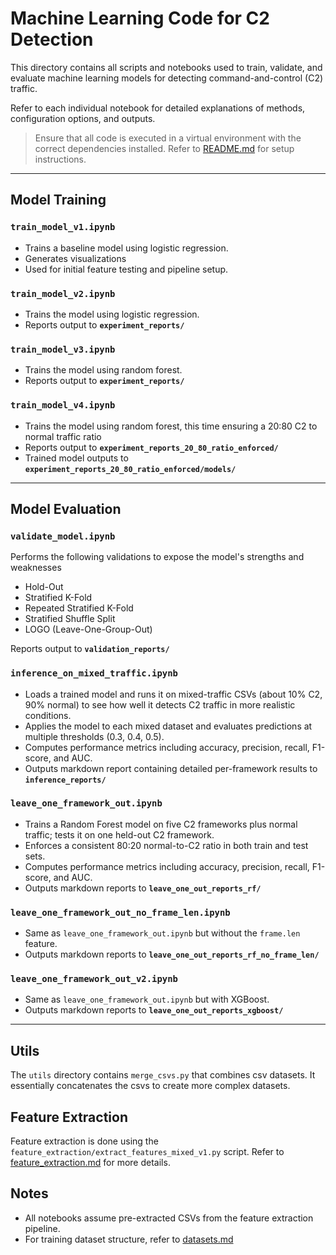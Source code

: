 # Machine Learning Code for C2 Detection
This directory contains all scripts and notebooks used to train, validate, and evaluate machine learning models for detecting command-and-control (C2) traffic.  

Refer to each individual notebook for detailed explanations of methods, configuration options, and outputs.

> Ensure that all code is executed in a virtual environment with the correct dependencies installed. Refer to [README.md](../README.md) for setup instructions.

---

## Model Training

### `train_model_v1.ipynb`
- Trains a baseline model using logistic regression.
- Generates visualizations
- Used for initial feature testing and pipeline setup.

### `train_model_v2.ipynb`
- Trains the model using logistic regression.
- Reports output to **`experiment_reports/`**

### `train_model_v3.ipynb`
- Trains the model using random forest.
- Reports output to **`experiment_reports/`**

### `train_model_v4.ipynb`
- Trains the model using random forest, this time ensuring a 20:80 C2 to normal traffic ratio
- Reports output to **`experiment_reports_20_80_ratio_enforced/`**
- Trained model outputs to **`experiment_reports_20_80_ratio_enforced/models/`**

---

## Model Evaluation

### `validate_model.ipynb`
Performs the following validations to expose the model's strengths and weaknesses
- Hold-Out
- Stratified K-Fold
- Repeated Stratified K-Fold
- Stratified Shuffle Split
- LOGO (Leave-One-Group-Out)

Reports output to **`validation_reports/`**

### `inference_on_mixed_traffic.ipynb`
- Loads a trained model and runs it on mixed-traffic CSVs (about 10% C2, 90% normal) to see how well it detects C2 traffic in more realistic conditions.
- Applies the model to each mixed dataset and evaluates predictions at multiple thresholds (0.3, 0.4, 0.5).
- Computes performance metrics including accuracy, precision, recall, F1-score, and AUC.
- Outputs markdown report containing detailed per-framework results to **`inference_reports/`**

### `leave_one_framework_out.ipynb`
- Trains a Random Forest model on five C2 frameworks plus normal traffic; tests it on one held-out C2 framework.
- Enforces a consistent 80:20 normal-to-C2 ratio in both train and test sets.
- Computes performance metrics including accuracy, precision, recall, F1-score, and AUC.
- Outputs markdown reports to **`leave_one_out_reports_rf/`**

### `leave_one_framework_out_no_frame_len.ipynb`
- Same as `leave_one_framework_out.ipynb` but without the `frame.len` feature.
- Outputs markdown reports to **`leave_one_out_reports_rf_no_frame_len/`**

### `leave_one_framework_out_v2.ipynb`
- Same as `leave_one_framework_out.ipynb` but with XGBoost.
- Outputs markdown reports to **`leave_one_out_reports_xgboost/`**

---

## Utils
The `utils` directory contains `merge_csvs.py` that combines csv datasets. It essentially concatenates the csvs to create more complex datasets.

## Feature Extraction
Feature extraction is done using the `feature_extraction/extract_features_mixed_v1.py` script. Refer to [feature_extraction.md](./feature_extraction/feature_extraction.md) for more details.


## Notes
- All notebooks assume pre-extracted CSVs from the feature extraction pipeline.
- For training dataset structure, refer to [datasets.md](../data/datasets.md)
